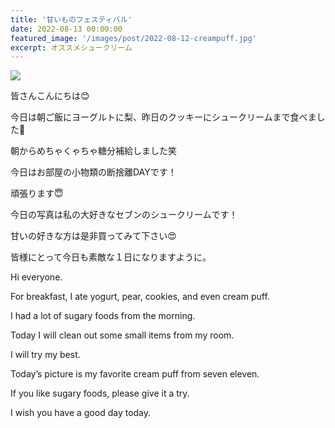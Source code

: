 ```yaml
---
title: '甘いものフェスティバル'
date: 2022-08-13 00:00:00
featured_image: '/images/post/2022-08-12-creampuff.jpg'
excerpt: オススメシュークリーム
---
```


![](https://yutarochan.github.io/yurumina/images/post/2022-08-12-creampuff.jpg)

皆さんこんにちは😊

今日は朝ご飯にヨーグルトに梨、昨日のクッキーにシュークリームまで食べました🤤

朝からめちゃくゃちゃ糖分補給しました笑

今日はお部屋の小物類の断捨離DAYです！

頑張ります😇

今日の写真は私の大好きなセブンのシュークリームです！

甘いの好きな方は是非買ってみて下さい😍

皆様にとって今日も素敵な１日になりますように。


Hi everyone. 

For breakfast, I ate yogurt, pear, cookies, and even cream puff. 

I had a lot of sugary foods from the morning. 

Today I will clean out some small items from my room. 

I will try my best. 

Today’s picture is my favorite cream puff from seven eleven. 

If you like sugary foods, please give it a try. 

I wish you have a good day today. 
